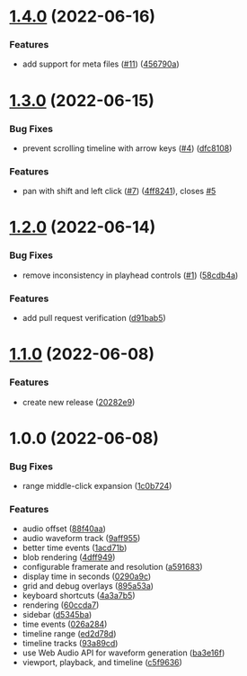 # [1.4.0](https://github.com/motion-canvas/ui/compare/v1.3.0...v1.4.0) (2022-06-16)


### Features

* add support for meta files ([#11](https://github.com/motion-canvas/ui/issues/11)) ([456790a](https://github.com/motion-canvas/ui/commit/456790ab8c88bf28baa4843078013ff881c1a439))

# [1.3.0](https://github.com/motion-canvas/ui/compare/v1.2.0...v1.3.0) (2022-06-15)


### Bug Fixes

* prevent scrolling timeline with arrow keys ([#4](https://github.com/motion-canvas/ui/issues/4)) ([dfc8108](https://github.com/motion-canvas/ui/commit/dfc8108976f5c20a4b4a44bee788ee71011769c6))


### Features

* pan with shift and left click ([#7](https://github.com/motion-canvas/ui/issues/7)) ([4ff8241](https://github.com/motion-canvas/ui/commit/4ff82419bd0066c8efa2675b196c273b7105a7ca)), closes [#5](https://github.com/motion-canvas/ui/issues/5)

# [1.2.0](https://github.com/motion-canvas/ui/compare/v1.1.0...v1.2.0) (2022-06-14)


### Bug Fixes

* remove inconsistency in playhead controls ([#1](https://github.com/motion-canvas/ui/issues/1)) ([58cdb4a](https://github.com/motion-canvas/ui/commit/58cdb4a26144f9933dba64d687fa63d442f115bd))


### Features

* add pull request verification ([d91bab5](https://github.com/motion-canvas/ui/commit/d91bab55832fed3e494842e9e17eed5281efecbb))

# [1.1.0](https://github.com/motion-canvas/ui/compare/v1.0.0...v1.1.0) (2022-06-08)


### Features

* create new release ([20282e9](https://github.com/motion-canvas/ui/commit/20282e9745a42c5bf62d104afe65fa71fbd973a2))

# 1.0.0 (2022-06-08)


### Bug Fixes

* range middle-click expansion ([1c0b724](https://github.com/motion-canvas/ui/commit/1c0b7243cffa3e33779b736ecce2dad19880f796))


### Features

* audio offset ([88f40aa](https://github.com/motion-canvas/ui/commit/88f40aa93bb23090058965bd7d76b81106804c05))
* audio waveform track ([9aff955](https://github.com/motion-canvas/ui/commit/9aff955ef472644834d1232b90a93b935127fffd))
* better time events ([1acd71b](https://github.com/motion-canvas/ui/commit/1acd71bb4d13d927040b42a8f77faf87ee185a3b))
* blob rendering ([4dff949](https://github.com/motion-canvas/ui/commit/4dff949de9a7cfa781e9738c625c5c46d63e1da5))
* configurable framerate and resolution ([a591683](https://github.com/motion-canvas/ui/commit/a591683f93e92f1f41ad89fd7d23eea67d32e3ac))
* display time in seconds ([0290a9c](https://github.com/motion-canvas/ui/commit/0290a9cb0775693a4cde7d1fa3bee90c9329dcfb))
* grid and debug overlays ([895a53a](https://github.com/motion-canvas/ui/commit/895a53ab4222c8d57a3e0d924181ee370b1356d7))
* keyboard shortcuts ([4a3a7b5](https://github.com/motion-canvas/ui/commit/4a3a7b53bccd89bd1dd93207e3e1b9640bdf6102))
* rendering ([60ccda7](https://github.com/motion-canvas/ui/commit/60ccda723361751f28bc1144de314388551c95a2))
* sidebar ([d5345ba](https://github.com/motion-canvas/ui/commit/d5345ba444296b1648fab17274e241d879054833))
* time events ([026a284](https://github.com/motion-canvas/ui/commit/026a2840a3625172431fb073a513fea4499164d4))
* timeline range ([ed2d78d](https://github.com/motion-canvas/ui/commit/ed2d78dbba4211aac5317035f7ce0931db90a59a))
* timeline tracks ([93a89cd](https://github.com/motion-canvas/ui/commit/93a89cd6edf055ac7847b508ee4364eb42a6bcd4))
* use Web Audio API for waveform generation ([ba3e16f](https://github.com/motion-canvas/ui/commit/ba3e16f04a12de87408ca68df5acacf5610ed617))
* viewport, playback, and timeline ([c5f9636](https://github.com/motion-canvas/ui/commit/c5f96360258a8dca5faa66c79451969da7eebabc))
